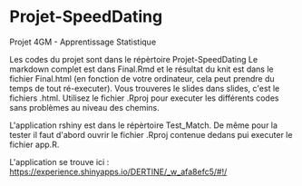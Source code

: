 # Projet-SpeedDating
Projet 4GM - Apprentissage Statistique

Les codes du projet sont dans le répèrtoire Projet-SpeedDating
Le markdown complet est dans Final.Rmd et le résultat du knit est dans le fichier  Final.html (en fonction de votre ordinateur, cela peut prendre du temps de tout ré-executer).
Vous trouveres le slides dans slides, c'est le fichiers .html. Utilisez le fichier .Rproj pour executer les différents codes sans problèmes au niveau des chemins.


L'application rshiny est dans le répèrtoire Test_Match. De même pour la tester il faut d'abord ouvrir le fichier .Rproj contenue dedans pui executer le fichier app.R.

L'application se trouve ici : https://experience.shinyapps.io/DERTINE/_w_afa8efc5/#!/
